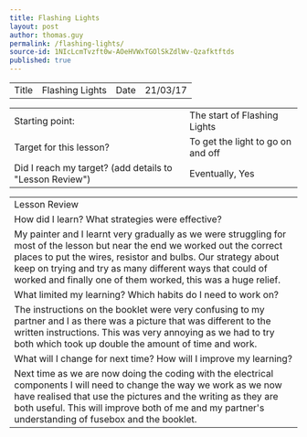 ```yaml
---
title: Flashing Lights
layout: post
author: thomas.guy
permalink: /flashing-lights/
source-id: 1NIcLcmTvzft0w-AOeHVWxTGOlSkZdlWv-Qzafktftds
published: true
---
```

<table>
  <tr>
    <td>Title</td>
    <td>Flashing Lights</td>
    <td>Date</td>
    <td>21/03/17</td>
  </tr>
</table>


<table>
  <tr>
    <td>Starting point:</td>
    <td>The start of Flashing Lights</td>
  </tr>
  <tr>
    <td>Target for this lesson?</td>
    <td>To get the light to go on and off</td>
  </tr>
  <tr>
    <td>Did I reach my target? 
(add details to "Lesson Review")</td>
    <td> Eventually, Yes</td>
  </tr>
</table>


<table>
  <tr>
    <td>Lesson Review</td>
  </tr>
  <tr>
    <td>How did I learn? What strategies were effective? </td>
  </tr>
  <tr>
    <td>My painter and I learnt very gradually as we were struggling for most of the lesson but near the end we worked out the correct places to put the wires, resistor and bulbs. Our strategy about keep on trying and try as many different ways that could of worked and finally one of them worked, this was a huge relief.</td>
  </tr>
  <tr>
    <td>What limited my learning? Which habits do I need to work on? </td>
  </tr>
  <tr>
    <td>The instructions on the booklet were very confusing to my partner and I as there was a picture that was different to the written instructions. This was very annoying as we had to try both which took up double the amount of time and work.  </td>
  </tr>
  <tr>
    <td>What will I change for next time? How will I improve my learning?</td>
  </tr>
  <tr>
    <td>Next time as we are now doing the coding with the electrical components I will need to change the way we work as we now have realised that use the pictures and the writing as they are both useful. This will improve both of me and my partner's understanding of fusebox and the booklet.</td>
  </tr>
</table>


